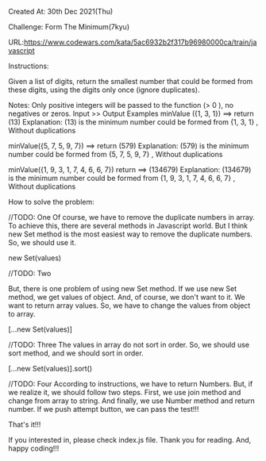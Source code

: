 Created At: 30th Dec 2021(Thu)

Challenge: Form The Minimum(7kyu)

URL:https://www.codewars.com/kata/5ac6932b2f317b96980000ca/train/javascript

Instructions:

Given a list of digits, return the smallest number that could be formed from these digits, using the digits only once (ignore duplicates).

Notes:
Only positive integers will be passed to the function (> 0 ), no negatives or zeros.
Input >> Output Examples
minValue ({1, 3, 1})  ==> return (13)
Explanation:
(13) is the minimum number could be formed from {1, 3, 1} , Without duplications

minValue({5, 7, 5, 9, 7})  ==> return (579)
Explanation:
(579) is the minimum number could be formed from {5, 7, 5, 9, 7} , Without duplications

minValue({1, 9, 3, 1, 7, 4, 6, 6, 7}) return  ==> (134679)
Explanation:
(134679) is the minimum number could be formed from {1, 9, 3, 1, 7, 4, 6, 6, 7} , Without duplications


How to solve the problem:

//TODO: One 
Of course, we have to remove the duplicate numbers in array. To achieve this, there are several methods in Javascript world. But I think new Set method is the most easiest way to remove the duplicate numbers. So, we should use it. 

new Set(values)

//TODO: Two

But, there is one problem of using new Set method. 
If we use new Set method, we get values of object. 
And, of course, we don't want to it. 
We want to return array values. 
So, we have to change the values from object to array.

[...new Set(values)]

//TODO: Three
The values in array do not sort in order.
So, we should use sort method, and we should sort in order.

[...new Set(values)].sort()

//TODO: Four
According to instructions, we have to return Numbers.
But, if we realize it, we should follow two steps.
First, we use join method and change from array to string. And finally, we use Number method and return number.
If we push attempt button, we can pass the test!!!

That's it!!!

If you interested in, please check index.js file.
Thank you for reading.
And, happy coding!!!